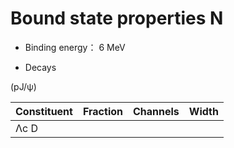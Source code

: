 # Bound state properties N

* Binding energy： 6 MeV

* Decays

(pJ/ψ)

|Constituent|Fraction|Channels|Width|
|-----------|--------|--------|-----|
|Λc D
